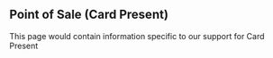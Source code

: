## Point of Sale (Card Present)

 This page would contain information specific to our support for Card Present